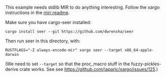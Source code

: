 This example needs stdlib MIR to do anything interesting. Follow the xargo instructions in the
[miri readme](https://github.com/solson/miri).

Make sure you have cargo-seer installed:

```
cargo install seer --git https://github.com/dwrensha/seer
```

Then run seer in this directory, with:

```
RUSTFLAGS="-Z always-encode-mir" xargo seer --target x86_64-apple-darwin
```

(We need to set `--target` so that the proc_macro stuff in the
fuzzy-pickles-derive crate works. See see https://github.com/japaric/xargo/issues/125.)